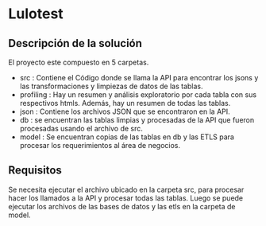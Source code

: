# Lulotest
 
## Descripción de la solución
El proyecto este compuesto en 5 carpetas.
* src : Contiene el Código donde se llama la API para encontrar los jsons y las transformaciones y limpiezas de datos de las tablas.
* profiling : Hay un resumen y análisis exploratorio por cada tabla con sus respectivos htmls. Además, hay un resumen de todas las tablas.
* json : Contiene los archivos JSON que se encontraron en la API.
* db : se encuentran las tablas limpias y procesadas de la API que fueron procesadas usando el archivo de src.
* model : Se encuentran copias de las tablas en db y las ETLS para procesar los requerimientos al área de negocios.

## Requisitos
Se necesita ejecutar el archivo ubicado en la carpeta src, para procesar hacer los llamados a la API y procesar todas las tablas.
Luego se puede ejecutar los archivos de las bases de datos y las etls en la carpeta de model.